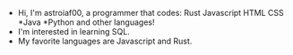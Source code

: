 - Hi, I'm astroiaf00, a programmer that codes:
  Rust
  Javascript
  HTML
  CSS
  *Java
  *Python
  and other languages!
- I'm interested in learning SQL.
- My favorite languages are Javascript and Rust.
